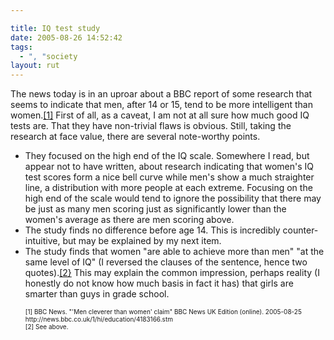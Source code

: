 ```yaml
---

title: IQ test study
date: 2005-08-26 14:52:42
tags:
  - ", "society
layout: rut
---
```


<p>The news today is in an uproar about a BBC report of some research that seems to indicate that men, after 14 or 15, tend to be more intelligent than women.<a href="http://news.bbc.co.uk/1/hi/education/4183166.stm">[1]</a> First of all, as a caveat, I am not at all sure how much good IQ tests are. That they have non-trivial flaws is obvious.  Still, taking the research at face value, there are several note-worthy points.</p>  <ul> <li>They focused on the high end of the IQ scale.  Somewhere I read, but appear not to have written, about research indicating that women's IQ test scores form a nice bell curve while men's show a much straighter line, a distribution with more people at each extreme.  Focusing on the high end of the scale would tend to ignore the possibility that there may be just as many men scoring just as significantly lower than the women's average as there are men scoring above.</li> <li>The study finds no difference before age 14.  This is incredibly counter-intuitive, but may be explained by my next item.</li> <li>The study finds that women "are able to achieve more than men" "at the same level of IQ" (I reversed the clauses of the sentence, hence two quotes).<a href="http://news.bbc.co.uk/1/hi/education/4183166.stm">[2}</a> This may explain the common impression, perhaps reality (I honestly do not know how much basis in fact it has) that girls are smarter than guys in grade school.</li> </ul><ul>  <font size="-2"> [1] BBC News.  "'Men cleverer than women' claim" BBC News UK Edition (online).  2005-08-25 http://news.bbc.co.uk/1/hi/education/4183166.stm <br  /> [2] See above. </font></ul>

